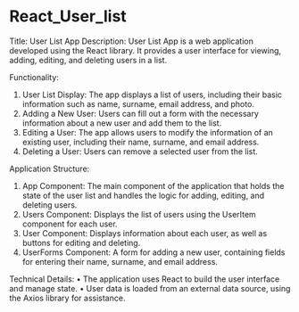 # React_User_list
Title: User List App
Description: User List App is a web application developed using the React library. It provides a user interface for viewing, adding, editing, and deleting users in a list.

Functionality:
1. User List Display: The app displays a list of users, including their basic information such as name, surname, email address, and photo.
2. Adding a New User: Users can fill out a form with the necessary information about a new user and add them to the list.
3. Editing a User: The app allows users to modify the information of an existing user, including their name, surname, and email address.
4. Deleting a User: Users can remove a selected user from the list.

Application Structure:
1. App Component: The main component of the application that holds the state of the user list and handles the logic for adding, editing, and deleting users.
2. Users Component: Displays the list of users using the UserItem component for each user.
3. User Component: Displays information about each user, as well as buttons for editing and deleting.
4. UserForms Component: A form for adding a new user, containing fields for entering their name, surname, and email address.

Technical Details:
• The application uses React to build the user interface and manage state.
• User data is loaded from an external data source, using the Axios library for assistance.
